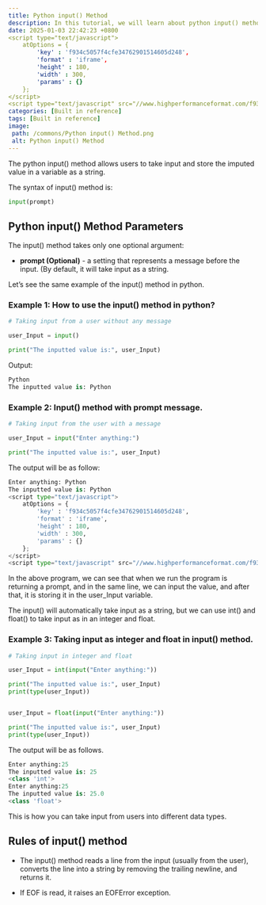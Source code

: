 ```yaml
---
title: Python input() Method
description: In this tutorial, we will learn about python input() method and its uses with  examples.
date: 2025-01-03 22:42:23 +0800
<script type="text/javascript">
	atOptions = {
		'key' : 'f934c5057f4cfe34762901514605d248',
		'format' : 'iframe',
		'height' : 180,
		'width' : 300,
		'params' : {}
	};
</script>
<script type="text/javascript" src="//www.highperformanceformat.com/f934c5057f4cfe34762901514605d248/invoke.js"></script>
categories: [Built in reference]
tags: [Built in reference]
image:
 path: /commons/Python input() Method.png
 alt: Python input() Method
---
```


The python input() method allows users to take input and store the imputed value in a variable as a string.

The syntax of input() method is:

```python
input(prompt)

```

## Python input() Method Parameters

The input() method takes only one optional argument:

* **prompt (Optional)** \- a setting that represents a message before the input. (By default, it will take input as a string.

Let’s see the same example of the input() method in python.
<script type="text/javascript">
	atOptions = {
		'key' : 'f934c5057f4cfe34762901514605d248',
		'format' : 'iframe',
		'height' : 180,
		'width' : 300,
		'params' : {}
	};
</script>
<script type="text/javascript" src="//www.highperformanceformat.com/f934c5057f4cfe34762901514605d248/invoke.js"></script>

### Example 1: How to use the input() method in python?

```python
# Taking input from a user without any message

user_Input = input()

print("The inputted value is:", user_Input)

```

Output:

```python
Python
The inputted value is: Python

```

### Example 2: Input() method with prompt message.

```python
# Taking input from the user with a message

user_Input = input("Enter anything:")

print("The inputted value is:", user_Input)
```

The output will be as follow:

```python
Enter anything: Python
The inputted value is: Python
<script type="text/javascript">
	atOptions = {
		'key' : 'f934c5057f4cfe34762901514605d248',
		'format' : 'iframe',
		'height' : 180,
		'width' : 300,
		'params' : {}
	};
</script>
<script type="text/javascript" src="//www.highperformanceformat.com/f934c5057f4cfe34762901514605d248/invoke.js"></script>
```

In the above program, we can see that when we run the program is returning a prompt, and in the same line, we can input the value, and after that, it is storing it in the user\_Input variable.

The input() will automatically take input as a string, but we can use int() and float() to take input as in an integer and float. 

### Example 3: Taking input as integer and float in input() method.

```python
# Taking input in integer and float

user_Input = int(input("Enter anything:"))

print("The inputted value is:", user_Input)
print(type(user_Input))


user_Input = float(input("Enter anything:"))

print("The inputted value is:", user_Input)
print(type(user_Input))

```

The output will be as follows.

```python
Enter anything:25
The inputted value is: 25
<class 'int'>
Enter anything:25
The inputted value is: 25.0
<class 'float'>
```

This is how you can take input from users into different data types.

## Rules of input() method

* The input() method reads a line from the input (usually from the user), converts the line into a string by removing the trailing newline, and returns it.  
    
* If EOF is read, it raises an EOFError exception.